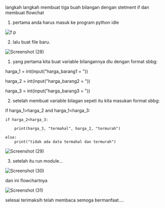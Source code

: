 langkah langkah membuat tiga buah bilangan dengan stetment if dan membuat flowchat

1. pertama anda harus masuk ke program python idle

![f p](https://user-images.githubusercontent.com/57034810/67741132-ba33ed80-fa4a-11e9-9713-b27f8965ab40.jpg)

2. lalu buat file baru.

![Screenshot (28)](https://user-images.githubusercontent.com/57034810/67741343-670e6a80-fa4b-11e9-88c6-ee25d35397cf.png)

1. yang pertama kita buat variable bilangannya dlu dengan format sbbg:

harga_1 = int(input("harga_barang1 = "))

harga_2 = int(input("harga_barang2 = "))

harga_3 = int(input("harga_barang3 = "))

2. setelah membuat variable bilagan sepeti itu kita masukan format sbbg:

if harga_1>harga_2 and harga_1<harga_3:

    if harga_2<harga_3:
    
        print(harga_3, "termahal", harga_2, "termurah")
        
    else:
        print("tidak ada data termahal dan termurah")
 
 ![Screenshot (29)](https://user-images.githubusercontent.com/57034810/67917185-d2327b00-fbca-11e9-9d5f-81a876c52e22.png)
 
 3. setelah itu run module...
 
 ![Screenshot (30)](https://user-images.githubusercontent.com/57034810/67917289-23426f00-fbcb-11e9-880a-2f2baf258c95.png)
 
 dan ini flowchartnya
 
 ![Screenshot (31)](https://user-images.githubusercontent.com/57034810/67917830-d1024d80-fbcc-11e9-9d71-586816697be1.png)

 
 selesai terimaksih telah membaca semoga bermanfaat....
